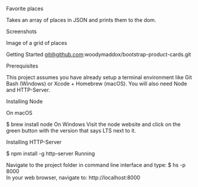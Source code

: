 Favorite places

Takes an array of places in JSON and prints them to the dom.


Screenshots

Image of a grid of places

Getting Started
git@github.com:woodymaddox/bootstrap-product-cards.git

Prerequisites

This project assumes you have already setup a terminal environment like Git Bash (Windows) or Xcode + Homebrew (macOS). You will also need Node and HTTP-Server.

Installing Node

On macOS

$ brew install node
On Windows
Visit the node website and click on the green button with the version that says LTS next to it.

Installing HTTP-Server

$ npm install -g http-server
Running

Navigate to the project folder in command line interface and type:
$ hs -p 8000  
In your web browser, navigate to: http://localhost:8000